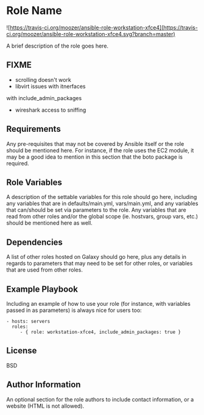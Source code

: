 Role Name
=========
![https://travis-ci.org/moozer/ansible-role-workstation-xfce4](https://travis-ci.org/moozer/ansible-role-workstation-xfce4.svg?branch=master)


A brief description of the role goes here.


FIXME
-----

* scrolling doesn't work
* libvirt issues with itnerfaces

with include_admin_packages
* wireshark access to sniffing

Requirements
------------

Any pre-requisites that may not be covered by Ansible itself or the role should be mentioned here. For instance, if the role uses the EC2 module, it may be a good idea to mention in this section that the boto package is required.

Role Variables
--------------

A description of the settable variables for this role should go here, including any variables that are in defaults/main.yml, vars/main.yml, and any variables that can/should be set via parameters to the role. Any variables that are read from other roles and/or the global scope (ie. hostvars, group vars, etc.) should be mentioned here as well.

Dependencies
------------

A list of other roles hosted on Galaxy should go here, plus any details in regards to parameters that may need to be set for other roles, or variables that are used from other roles.

Example Playbook
----------------

Including an example of how to use your role (for instance, with variables passed in as parameters) is always nice for users too:

    - hosts: servers
      roles:
         - { role: workstation-xfce4, include_admin_packages: true }
         
         

License
-------

BSD

Author Information
------------------

An optional section for the role authors to include contact information, or a website (HTML is not allowed).
